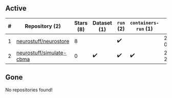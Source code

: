 ## Active
| # | Repository (2) | Stars (8) | Dataset (1) | `run` (2) | `containers-run` (1) | Last Modified |
| --- | --- | --- | --- | --- | --- | --- |
| 1 | [neurostuff/neurostore](https://github.com/neurostuff/neurostore) | 8 |  | :heavy_check_mark: |  | 2024-07-13 00:10:17+00:00 |
| 2 | [neurostuff/simulate-cbma](https://github.com/neurostuff/simulate-cbma) | 0 | :heavy_check_mark: | :heavy_check_mark: | :heavy_check_mark: | 2021-04-02 21:18:33+00:00 |

## Gone
No repositories found!
